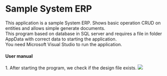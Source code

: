 # Sample System ERP
This application is a sample System ERP. Shows basic operation CRUD on entities and allows simple generate documents. <br>
This program based on database in SQL server and requires a file in folder AppData with correct data to starting the application. <br>
You need Microsoft Visual Studio to run the application. <br>

<h4>User manual</h4>
1. After starting the program, we check if the design file exists.
<img src="https://user-images.githubusercontent.com/109304818/194178378-0b388d4c-fa5d-406a-9844-2eae7001b384.png"/>



